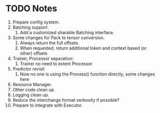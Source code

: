 # TODO Notes
1. Prepare config system.
1. Batching support.
    1. Add a customized sharable Batching interface.
1. Some changes for Pack to tensor conversion.
    1. Always return the full offsets.
    1. When requested, return additional token and context based (or other)
     offsets
1. Trainer, Processor separation:
    1. Trainer no need to extent Processor
1. Predictor revisit
    1. Now no one is using the Process() function directly, some changes here
1. Resource Manager.
1. Other code clean up.
1. Logging clean up.
1. Reduce the interchange format verbosity if possible?
1. Prepare to integrate with Executor.
